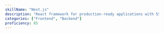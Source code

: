 ```yaml
---
skillName: "Next.js"
description: "React framework for production-ready applications with SSR, SSG, and API routes"
categories: ["Frontend", "Backend"]
proficiency: 85
---
```

